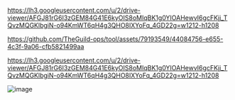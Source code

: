 
https://lh3.googleusercontent.com/u/2/drive-viewer/AFGJ81rG6I3zGEM84G41E6kyOIS8oMIqBK1g0YIOAHewvI6gcFKjj_TQvzMQGKlbgiN-o94KmWT6qH4g3QHO8IXYoFq_4GD22g=w1212-h1208




https://github.com/TheGuild-ops/tool/assets/79193549/44084756-e655-4c3f-9a06-cfb5821499aa

https://lh3.googleusercontent.com/u/2/drive-viewer/AFGJ81rG6I3zGEM84G41E6kyOIS8oMIqBK1g0YIOAHewvI6gcFKjj_TQvzMQGKlbgiN-o94KmWT6qH4g3QHO8IXYoFq_4GD22g=w1212-h1208

![image](https://lh3.googleusercontent.com/u/2/drive-viewer/AFGJ81rG6I3zGEM84G41E6kyOIS8oMIqBK1g0YIOAHewvI6gcFKjj_TQvzMQGKlbgiN-o94KmWT6qH4g3QHO8IXYoFq_4GD22g=w1212-h1208)
